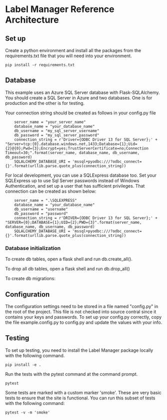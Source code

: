 # Label Manager Reference Architecture

## Set up
Create a python environment and install all the packages from the requirements.txt file that you will need into your environment.

```
pip install -r requirements.txt
```

## Database
This example uses an Azure SQL Server database with Flask-SQLAlchemy. You should create a SQL Server in Azure and two databases. One is for production and the other is for testing.

Your connection string should be created as follows in your config.py file
```
    server_name = "your_server_name"
    database_name = "your_database_name"
    db_username = "my_sql_server_username"
    db_password = "my_sql_server_password"
    connection_string = r'Driver={ODBC Driver 13 for SQL Server};' +  "Server=tcp:{0}.database.windows.net,1433;Database={1};Uid={2}@{0};Pwd={3};Encrypt=yes;TrustServerCertificate=no;Connection Timeout=30;".format(server_name, database_name, db_username, db_password)
    SQLALCHEMY_DATABASE_URI = 'mssql+pyodbc:///?odbc_connect={}'.format(urllib.parse.quote_plus(connection_string))
```

For local development, you can use a SQLExpress database too. Set your SQLExpress up to use Sql Server passwords instead of Windows Authentication, and set up a user that has sufficient privileges. That connection can be created as shown below:
```
    server_name = ".\SQLEXPRESS"
    database_name = "your_database_name"
    db_username = "username"
    db_password = "password"
    connection_string = r'DRIVER={ODBC Driver 13 for SQL Server};' + "SERVER={0};DATABASE={1};UID={2};PWD={3}".format(server_name, database_name, db_username, db_password)
    SQLALCHEMY_DATABASE_URI = 'mssql+pyodbc:///?odbc_connect={}'.format(urllib.parse.quote_plus(connection_string))

```


### Database initialization
To create db tables, open a flask shell and run db.create_all().

To drop all db tables, open a flask shell and run db.drop_all()

To create db migrations:

## Configuration
The configuration settings need to be stored in a file named "config.py" in the root of the project. This file is not checked into source contral since it contains your keys and passwords. To set up your config.py correctly, copy the file example.config.py to config.py and update the values with your info.

## Testing
To set up testing, you need to install the Label Manager package locally with the following command.
```
pip install -e .
```

Run the tests with the pytest command at the command prompt.
```
pytest
```

Some tests are marked with a custom marker 'smoke'. These are very basic tests to ensure that the site is functional. You can run this subset of tests with the following command:
```
pytest -v -m 'smoke'
```